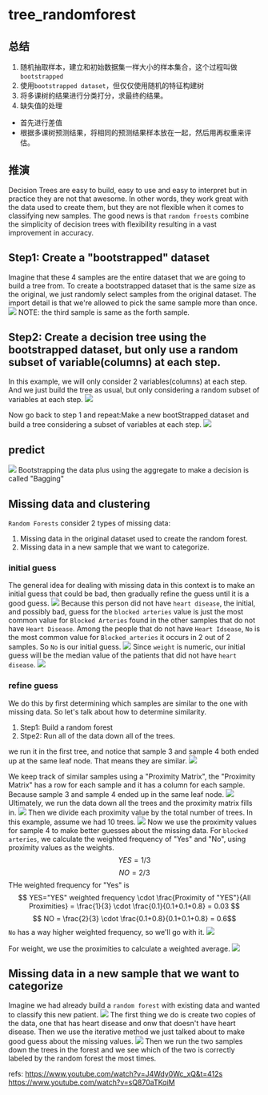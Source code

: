 # tree_randomforest

## 总结
1. 随机抽取样本，建立和初始数据集一样大小的样本集合，这个过程叫做`bootstrapped`
2. 使用`bootstrapped dataset`，但仅仅使用随机的特征构建树
3. 将多课树的结果进行分类打分，求最终的结果。
4. 缺失值的处理
  - 首先进行差值
  - 根据多课树预测结果，将相同的预测结果样本放在一起，然后用再权重来评估。


## 推演

Decision Trees are easy to build, easy to use and easy to interpret but in practice they are not that awesome. In other words, they work great with the data used to create them, but they are not flexible when it comes to classifying new samples. The good news is that `random froests` combine the simplicity of decision trees with flexibility resulting in a vast improvement in accuracy.

## Step1: Create a "bootstrapped" dataset
Imagine that these 4 samples are the entire dataset that we are going to build a tree from. To create a bootstrapped dataset that is the same size as the original, we just randomly select samples from the original dataset. The import detail is that we're allowed to pick the same sample more than once.
![](./alg_tree_randomforest/1.png)
NOTE: the third sample is same as the forth sample.

## Step2: Create a decision tree using the bootstrapped dataset, but only use a random subset of variable(columns) at each step.
In this example, we will only consider 2 variables(columns) at each step. And we just build the tree as usual, but only considering a random subset of variables at each step.
![](./alg_tree_randomforest/2.gif)

Now go back to step 1 and repeat:Make a new bootStrapped dataset and build a tree considering a subset of variables at each step.
![](./alg_tree_randomforest/3.png)

## predict
![](./alg_tree_randomforest/4.gif)
Bootstrapping the data plus using the aggregate to make a decision is called "Bagging" 

## Missing data and clustering

`Random Forests` consider 2 types of missing data:
1. Missing data in the original dataset used to create the random forest.
2. Missing data in a new sample that we want to categorize.

### initial guess
The general idea for dealing with missing data in this context is to make an initial guess that could be bad, then gradually refine the guess until it is a good guess.
![](./alg_tree_randomforest/5.png)
Because this person did not have `heart disease`, the initial, and possibly bad, guess for the `blocked arteries` value is just the most common value for `Blocked Arteries` found in the other samples that do not have `Heart Disease`.
Among the people that do not have `Heart Idsease`, `No` is the most common value for `Blocked arteries` it occurs in 2 out of 2 samples. So `No` is our initial guess.
![](./alg_tree_randomforest/6.png)
Since `weight` is numeric, our initial guess will be the median value of the patients that did not have `heart disease`.
![](./alg_tree_randomforest/7.png)


### refine guess
We do this by first determining which samples are similar to the one with missing data. So let's talk about how to determine similarity.

1. Step1: Build a random forest
2. Stpe2: Run all of the data down all of the trees.

we run it in the first tree, and notice that sample 3 and sample 4 both ended up at the same leaf node. That means they are similar.
![](./alg_tree_randomforest/8.png)

We keep track of similar samples using a "Proximity Matrix", the "Proximity Matrix" has a row for each sample and it has a column for each sample. Because sample 3 and sample 4 ended up in the same leaf node.
![](./alg_tree_randomforest/9.png)
Ultimately, we run the data down all the trees and the proximity matrix fills in.
![](./alg_tree_randomforest/10.png)
Then we divide each proximity value by the total number of trees. In this example, assume we had 10 trees.
![](./alg_tree_randomforest/11.png)
Now we use the proximity values for sample 4 to make better guesses about the missing data.
For `blocked arteries`, we calculate the weighted frequency of "Yes" and "No", using proximity values as the weights.
$$ YES = 1/3 $$
$$ NO = 2/3 $$
THe weighted frequency for "Yes" is 
$$ YES="YES" weighted frequency \cdot \frac{Proximity of "YES"}{All Proximities} = \frac{1}{3} \cdot \frac{0.1}{0.1+0.1+0.8} = 0.03 $$
$$ NO = \frac{2}{3} \cdot \frac{0.1+0.8}{0.1+0.1+0.8} = 0.6$$
`No` has a way higher weighted frequency, so we'll go with it.
![](./alg_tree_randomforest/12.png)

For weight, we use the proximities to calculate a weighted average.
![](./alg_tree_randomforest/13.png)

## Missing data in a new sample that we want to categorize
Imagine we had already build a `random forest` with existing data and wanted to classify this new patient.
![](./alg_tree_randomforest/14.png)
The first thing we do is create two copies of the data, one that has heart disease and onw that doesn't have heart disease. Then we use the iterative method we just talked about to make good guess about the missing values.
![](./alg_tree_randomforest/15.png)
Then we run the two samples down the trees in the forest and we see which of the two is correctly labeled by the random forest the most times.

refs:
https://www.youtube.com/watch?v=J4Wdy0Wc_xQ&t=412s
https://www.youtube.com/watch?v=sQ870aTKqiM








